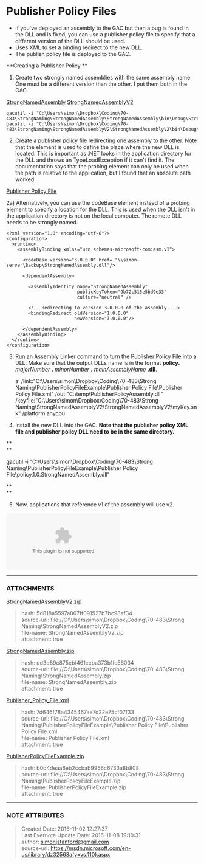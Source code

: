 # Publisher Policy Files

  * If you've deployed an assembly to the GAC but then a bug is found in the DLL and is fixed, you can use a publisher policy file to specify that a different version of the DLL should be used.
  * Uses XML to set a binding redirect to the new DLL.
  * The publish policy file is deployed to the GAC.

 **Creating a Publisher Policy  **

1) Create two strongly named assemblies with the same assembly name. One must
be a different version than the other. I put them both in the GAC.

[StrongNamedAssembly](https://github.com/simonjstanford/70-483-c-sharp-notes/blob/master/media/StrongNamedAssembly.zip)
[StrongNamedAssemblyV2](https://github.com/simonjstanford/70-483-c-sharp-notes/blob/master/media/StrongNamedAssemblyV2.zip)

    gacutil -i "C:\Users\simon\Dropbox\Coding\70-483\StrongNaming\StrongNamedAssembly\StrongNamedAssembly\bin\Debug\StrongNamedAssembly.dll"
    gacutil -i "C:\Users\simon\Dropbox\Coding\70-483\StrongNaming\StrongNamedAssemblyV2\StrongNamedAssemblyV2\bin\Debug\StrongNamedAssembly.dll"

2) Create a publisher policy file redirecting one assembly to the other. Note
that the <probing/> element is used to define the place where the new DLL is
located. This is important as .NET looks in the application directory for the
DLL and throws an TypeLoadException if it can't find it. The documentation
says that the probing element can only be used when the path is relative to
the application, but I found that an absolute path worked.

[Publisher Policy File](https://github.com/simonjstanford/70-483-c-sharp-notes/blob/master/media/Publisher_Policy_File.xml)
  
2a) Alternatively, you can use the codeBase element instead of a probing
element to specify a location for the DLL. This is used when the DLL isn't in
the application directory is not on the local computer. The remote DLL needs
to be strongly named.

    <?xml version="1.0" encoding="utf-8"?>
    <configuration>
      <runtime>
        <assemblyBinding xmlns="urn:schemas-microsoft-com:asm.v1">
    
          <codeBase version="3.0.0.0" href= "\\simon-server\Backup\StrongNamedAssembly.dll"/>
    
          <dependentAssembly>
    
            <assemblyIdentity name="StrongNamedAssembly"
                              publicKeyToken="9b72c515e5bd9e33"
                              culture="neutral" />
    
            <!-- Redirecting to version 3.0.0.0 of the assembly. -->
            <bindingRedirect oldVersion="1.0.0.0"
                             newVersion="3.0.0.0"/>
    
          </dependentAssembly>
        </assemblyBinding>
      </runtime>
    </configuration>

3) Run an Assembly Linker command to turn the Publisher Policy File into a
DLL. Make sure that the output DLLs name is in the format **policy.**
_majorNumber_ **.** _minorNumber_ **.** _mainAssemblyName_ **.dll**.

    al /link:"C:\Users\simon\Dropbox\Coding\70-483\Strong Naming\PublisherPolicyFileExample\Publisher Policy File\Publisher Policy File.xml" /out:"C:\temp\PublisherPolicyAssembly.dll" /keyfile:"C:\Users\simon\Dropbox\Coding\70-483\Strong Naming\StrongNamedAssemblyV2\StrongNamedAssemblyV2\myKey.snk" /platform:anycpu



4) Install the new DLL into the GAC. **Note that the publisher policy XML file
and publisher policy DLL need to be in the same directory.**

 **  
**

gacutil -i "C:\Users\simon\Dropbox\Coding\70-483\Strong
Naming\PublisherPolicyFileExample\Publisher Policy
File\policy.1.0.StrongNamedAssembly.dll"

 **  
**

5) Now, applications that reference v1 of the assembly will use v2.

  

 **![noteattachment4][b0d4deaa6eb2ccbab9956c6733a8b808]**

  


---
### ATTACHMENTS
[5d818a5597a007ff091527b7bc98af34]: media/StrongNamedAssemblyV2.zip
[StrongNamedAssemblyV2.zip](media/StrongNamedAssemblyV2.zip)
>hash: 5d818a5597a007ff091527b7bc98af34  
>source-url: file://C:\Users\simon\Dropbox\Coding\70-483\Strong Naming\StrongNamedAssemblyV2.zip  
>file-name: StrongNamedAssemblyV2.zip  
>attachment: true  

[dd3d89c875cbf461ccba373b1fe56034]: media/StrongNamedAssembly.zip
[StrongNamedAssembly.zip](media/StrongNamedAssembly.zip)
>hash: dd3d89c875cbf461ccba373b1fe56034  
>source-url: file://C:\Users\simon\Dropbox\Coding\70-483\Strong Naming\StrongNamedAssembly.zip  
>file-name: StrongNamedAssembly.zip  
>attachment: true  

[7d646f78a4345467ae7d22e75cf07f33]: media/Publisher_Policy_File.xml
[Publisher_Policy_File.xml](media/Publisher_Policy_File.xml)
>hash: 7d646f78a4345467ae7d22e75cf07f33  
>source-url: file://C:\Users\simon\Dropbox\Coding\70-483\Strong Naming\PublisherPolicyFileExample\Publisher Policy File\Publisher Policy File.xml  
>file-name: Publisher Policy File.xml  
>attachment: true  

[b0d4deaa6eb2ccbab9956c6733a8b808]: media/PublisherPolicyFileExample.zip
[PublisherPolicyFileExample.zip](media/PublisherPolicyFileExample.zip)
>hash: b0d4deaa6eb2ccbab9956c6733a8b808  
>source-url: file://C:\Users\simon\Dropbox\Coding\70-483\Strong Naming\PublisherPolicyFileExample.zip  
>file-name: PublisherPolicyFileExample.zip  
>attachment: true  

---
### NOTE ATTRIBUTES
>Created Date: 2016-11-02 12:27:37  
>Last Evernote Update Date: 2016-11-08 19:10:31  
>author: simonjstanford@gmail.com  
>source-url: https://msdn.microsoft.com/en-us/library/dz32563a(v=vs.110).aspx  



<!--stackedit_data:
eyJoaXN0b3J5IjpbLTI4ODY1MzA0NCwtNTg5NDU4NDc4XX0=
-->